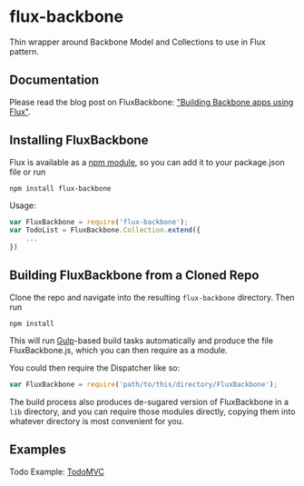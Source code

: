 # flux-backbone
Thin wrapper around Backbone Model and Collections to use in Flux pattern.

## Documentation
Please read the blog post on FluxBackbone: ["Building Backbone apps using Flux"](https://medium.com/@victordoss/building-backbone-apps-using-flux-f656fd8a873a).


## Installing FluxBackbone
Flux is available as a [npm module](https://www.npmjs.org/package/flux-backbone), so you can add it to your package.json file or run 

```
npm install flux-backbone
```  

Usage:

```javascript
var FluxBackbone = require('flux-backbone');
var TodoList = FluxBackbone.Collection.extend({
	...
})
```

## Building FluxBackbone from a Cloned Repo
Clone the repo and navigate into the resulting `flux-backbone` directory.  Then run 

```
npm install
```

This will run [Gulp](http://gulpjs.com/)-based build tasks automatically and produce the file FluxBackbone.js, which you can then require as a module. 

You could then require the Dispatcher like so:

```javascript
var FluxBackbone = require('path/to/this/directory/FluxBackbone');
```

The build process also produces de-sugared version of FluxBackbone in a `lib` directory, and you can require those modules directly, copying them into whatever directory is most convenient for you. 

## Examples
Todo Example: [TodoMVC](https://github.com/vidoss/flux-backbone/tree/master/examples/todos) 
